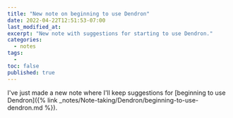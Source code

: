 ```yaml
---
title: "New note on beginning to use Dendron"
date: 2022-04-22T12:51:53-07:00
last_modified_at:  
excerpt: "New note with suggestions for starting to use Dendron."  
categories: 
  - notes
tags: 
  -   
toc: false
published: true
---
```

I've just made a new note where I'll keep suggestions for [beginning to use Dendron]({% link _notes/Note-taking/Dendron/beginning-to-use-dendron.md %}).  